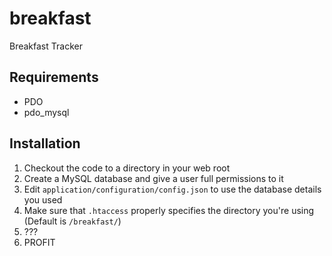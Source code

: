 # breakfast
Breakfast Tracker

## Requirements

* PDO
* pdo_mysql

## Installation

1. Checkout the code to a directory in your web root
2. Create a MySQL database and give a user full permissions to it
3. Edit `application/configuration/config.json` to use the database details you used
4. Make sure that `.htaccess` properly specifies the directory you're using (Default is `/breakfast/`)
5. ???
6. PROFIT

